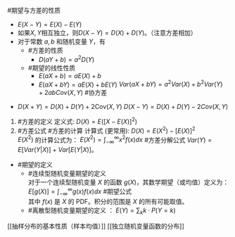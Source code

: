#期望与方差的性质 
*   $E(X-Y) = E(X) - E(Y)$
*   如果$X, Y$相互独立，则$D(X-Y) = D(X) + D(Y)$。（注意方差相加） 
* 对于常数 $a, b$ 和随机变量 $Y$，有
	* #方差的性质 
		* $D(aY+b) = a^2 D(Y)$ 
	*  #期望的线性性质  
		* $E(aX + b) = aE(X) + b$ 
		* $E(aX+bY) = aE(X) + bE(Y)$
		$Var(aX+bY) = a^2Var(X) + b^2Var(Y) + 2abCov(X,Y)$
#协方差 
- $D(X+Y) = D(X) + D(Y) + 2\text{Cov}(X,Y)$ 
	$D(X-Y) = D(X) + D(Y) - 2Cov(X,Y)$ 

1. #方差的定义 定义式: $D(X) = E([X - E(X)]^2)$ 
2. #方差公式  #方差的计算 计算式 (更常用): $D(X) = E(X^2) - [E(X)]^2$  
	$E(X^2)$ 的计算公式为：
	$E(X^2) = \int_{-\infty}^{\infty} x^2f(x)dx$ 
	 #方差分解公式 $Var(Y) = E[Var(Y|X)] + Var[E(Y|X)]$。
- #期望的定义 
	- #连续型随机变量期望的定义  
		对于一个连续型随机变量 $X$ 的函数 $g(X)$，其数学期望（或均值）定义为：$E[g(X)] = \int_{-\infty}^{\infty} g(x)f(x)dx$   #期望公式   
	    其中 $f(x)$ 是 $X$ 的 PDF。积分的范围是 $X$ 的所有可能取值。
	- #离散型随机变量期望的定义 ： 
		$E(Y) = \sum_{k} k \cdot P(Y=k)$

[[抽样分布的基本性质（样本均值）]]  [[独立随机变量函数的分布]]